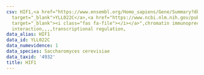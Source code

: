 ```yaml
---
csv: HIF1,<a href="https://www.ensembl.org/Homo_sapiens/Gene/Summary?db=core;g=YLL022C"
  target="_blank">YLL022C</a>,<a href="https://www.ncbi.nlm.nih.gov/pubmed/12399584"
  target="_blank"><i class="fas fa-file"></i></a>",chromatin immunoprecipitation assay,direct
  interaction,,,,transcriptional regulation,
data_alias: HIF1
data_id: YLL022C
data_numevidence: 1
data_species: Saccharomyces cerevisiae
data_taxid: '4932'
title: HIF1
---
```

